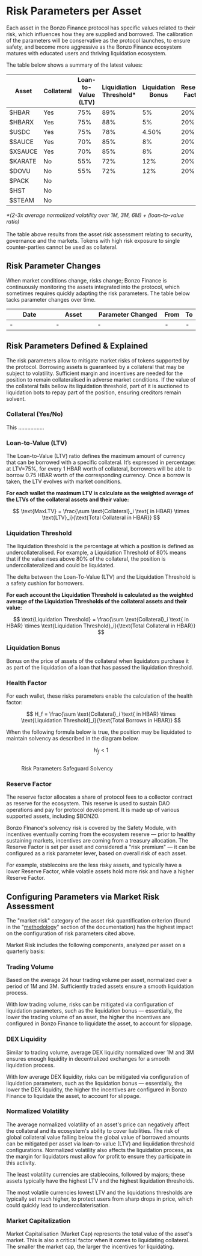 # Risk Parameters per Asset

Each asset in the Bonzo Finance protocol has specific values related to their risk, which influences how they are supplied and borrowed. The calibration of the parameters will be conservative as the protocol launches, to ensure safety, and become more aggressive as the Bonzo Finance ecosystem matures with educated users and thriving liquidation ecosystem.

The table below shows a summary of the latest values:

<table><thead><tr><th width="136">Asset</th><th width="110">Collateral</th><th width="186">Loan-to-Value (LTV)</th><th width="206">Liquidiation Threshold*</th><th width="169">Liquidation Bonus</th><th width="148">Reserve Factor</th></tr></thead><tbody><tr><td>$HBAR</td><td>Yes</td><td>75%</td><td>89%</td><td>5%</td><td>20%</td></tr><tr><td>$HBARX</td><td>Yes</td><td>75%</td><td>88%</td><td>5%</td><td>20%</td></tr><tr><td>$USDC</td><td>Yes</td><td>75%</td><td>78%</td><td>4.50%</td><td>20%</td></tr><tr><td>$SAUCE</td><td>Yes</td><td>70%</td><td>85%</td><td>8%</td><td>20%</td></tr><tr><td>$XSAUCE</td><td>Yes</td><td>70%</td><td>85%</td><td>8%</td><td>20%</td></tr><tr><td>$KARATE</td><td>No</td><td>55%</td><td>72%</td><td>12%</td><td>20%</td></tr><tr><td>$DOVU</td><td>No</td><td>55%</td><td>72%</td><td>12%</td><td>20%</td></tr><tr><td>$PACK</td><td>No</td><td></td><td></td><td></td><td></td></tr><tr><td>$HST</td><td>No</td><td></td><td></td><td></td><td></td></tr><tr><td>$STEAM</td><td>No</td><td></td><td></td><td></td><td></td></tr></tbody></table>

_\*(2-3x average normalized volatility over 1M, 3M, 6M) + (loan-to-value ratio)_\
\
The table above results from the asset risk assessment relating to security, governance and the markets. Tokens with high risk exposure to single counter-parties cannot be used as collateral.

## Risk Parameter Changes

When market conditions change, risks change; Bonzo Finance is continuously monitoring the assets integrated into the protocol, which sometimes requires quickly adapting the risk parameters. The table below tacks parameter changes over time.

<table><thead><tr><th width="134">Date</th><th width="113">Asset</th><th width="194">Parameter Changed</th><th>From</th><th>To</th></tr></thead><tbody><tr><td>-</td><td>-</td><td>-</td><td>-</td><td>-</td></tr></tbody></table>

## Risk Parameters Defined & Explained

The risk parameters allow to mitigate market risks of tokens supported by the protocol. Borrowing assets is guaranteed by a collateral that may be subject to volatility. Sufficient margin and incentives are needed for the position to remain collateralised in adverse market conditions. If the value of the collateral falls bellow its liquidation threshold, part of it is auctioned to liquidation bots to repay part of the position, ensuring creditors remain solvent.

### **Collateral (Yes/No)** <a href="#loan-to-value" id="loan-to-value"></a>

This .................

### **Loan-to-Value (LTV)** <a href="#loan-to-value" id="loan-to-value"></a>

The Loan-to-Value (LTV) ratio defines the maximum amount of currency that can be borrowed with a specific collateral. It’s expressed in percentage: at LTV=75%, for every 1 HBAR worth of collateral, borrowers will be able to borrow 0.75 HBAR worth of the corresponding currency. Once a borrow is taken, the LTV evolves with market conditions.

**For each wallet the maximum LTV is calculate as the weighted average of the LTVs of the collateral assets and their value:**

$$
\text{MaxLTV} = \frac{\sum \text{Collateral}_i \text{ in HBAR} \times \text{LTV}_i}{\text{Total Collateral in HBAR}}
$$

### **Liquidation Threshold** <a href="#loan-to-value" id="loan-to-value"></a>

The liquidation threshold is the percentage at which a position is defined as undercollateralised. For example, a Liquidation Threshold of 80% means that if the value rises above 80% of the collateral, the position is undercollateralized and could be liquidated.

The delta between the Loan-To-Value (LTV) and the Liquidation Threshold is a safety cushion for borrowers.

**For each account the Liquidation Threshold is calculated as the weighted average of the Liquidation Thresholds of the collateral assets and their value:**

$$
\text{Liquidation Threshold} = \frac{\sum \text{Collateral}_i \text{ in HBAR} \times \text{Liquidation Threshold}_i}{\text{Total Collateral in HBAR}}
$$

### **Liquidation Bonus** <a href="#loan-to-value" id="loan-to-value"></a>

Bonus on the price of assets of the collateral when liquidators purchase it as part of the liquidation of a loan that has passed the liquidation threshold.

### **Health Factor** <a href="#loan-to-value" id="loan-to-value"></a>

For each wallet, these risks parameters enable the calculation of the health factor:

$$
H_f = \frac{\sum \text{Collateral}_i \text{ in HBAR} \times \text{Liquidation Threshold}_i}{\text{Total Borrows in HBAR}}
$$

When the following formula below is true, the position may be liquidated to maintain solvency as described in the diagram below.

$$
H_f < 1
$$

<figure><img src="../.gitbook/assets/Screenshot 2024-08-07 at 4.44.16 PM.png" alt=""><figcaption><p>Risk Parameters Safeguard Solvency</p></figcaption></figure>

### Reserve Factor

The reserve factor allocates a share of protocol fees to a collector contract as reserve for the ecosystem. This reserve is used to sustain DAO operations and pay for protocol development. It is made up of various supported assets, including $BONZO.

Bonzo FInance's solvency risk is covered by the Safety Module, with incentives eventually coming from the ecosystem reserve — prior to healthy sustaining markets, incentives are coming from a treasury allocation. The Reserve Factor is set per asset and considered a "risk premium" — it can be configured as a risk parameter lever, based on overall risk of each asset.&#x20;

For example, stablecoins are the less risky assets, and typically have a lower Reserve Factor, while volatile assets hold more risk and have a higher Reserve Factor.

## Configuring Parameters via Market Risk Assessment&#x20;

The "market risk" category of the asset risk quantification criterion (found in the "[methodology](methodology.md)" section of the documentation) has the highest impact on the configuration of risk parameters cited above.&#x20;

Market Risk includes the following components, analyzed per asset on a quarterly basis:

### **Trading Volume**

Based on the average 24 hour trading volume per asset, normalized over a period of 1M and 3M. Sufficiently traded assets ensure a smooth liquidation process.&#x20;

With low trading volume, risks can be mitigated via configuration of liquidation parameters, such as the liquidation bonus — essentially, the lower the trading volume of an asset, the higher the incentives are configured in Bonzo Finance to liquidate the asset, to account for slippage.

### **DEX Liquidity**

Similar to trading volume, average DEX liquidity normalized over 1M and 3M ensures enough liquidity in decentralized exchanges for a smooth liquidation process.&#x20;

With low average DEX liquidity, risks can be mitigated via configuration of liquidation parameters, such as the liquidation bonus — essentially, the lower the DEX liquidity, the higher the incentives are configured in Bonzo Finance to liquidate the asset, to account for slippage.

### Normalized Volatility

The average normalized volatility of an asset's price can negatively affect the collateral and its ecosystem's ability to cover liabilities. The risk of global collateral value falling below the global value of borrowed amounts can be mitigated per asset via loan-to-value (LTV) and liquiidation threshold configurations. Normalized volatility also affects the liquidation process, as the margin for liquidators must allow for profit to ensure they participate in this activity.

The least volatility currencies are stablecoins, followed by majors; these assets typically have the highest LTV and the highest liquidation thresholds.

The most volatile currencies lowest LTV and the liquidations thresholds are typically set much higher, to protect users from sharp drops in price, which could quickly lead to undercollaterisation.

### Market Capitalization

Market Capitalisation (Market Cap) represents the total value of the asset's market. This is also a critical factor when it comes to liquidating collateral. The smaller the market cap, the larger the incentives for liquidating.


